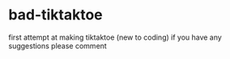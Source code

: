# bad-tiktaktoe
first attempt at making tiktaktoe (new to coding)
if you have any suggestions please comment
